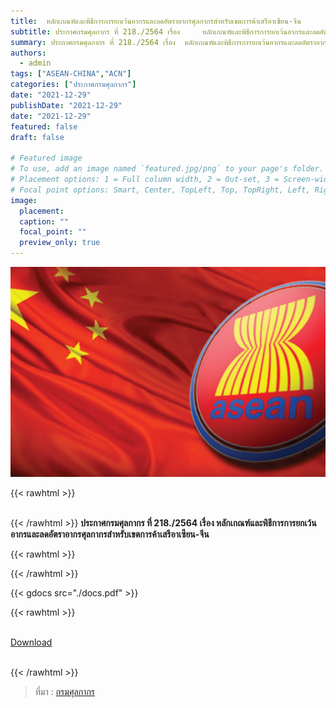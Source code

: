 ```yaml
---
title: 	หลักเกณฑ์และพิธีการการยกเว้นอากรและลดอัตราอากรศุลกากรสำหรับเขตการค้าเสรีอาเซียน-จีน
subtitle: ประกาศกรมศุลกากร ที่ 218./2564 เรื่อง 	หลักเกณฑ์และพิธีการการยกเว้นอากรและลดอัตราอากรศุลกากรสำหรับเขตการค้าเสรีอาเซียน-จีน
summary: ประกาศกรมศุลกากร ที่ 218./2564 เรื่อง 	หลักเกณฑ์และพิธีการการยกเว้นอากรและลดอัตราอากรศุลกากรสำหรับเขตการค้าเสรีอาเซียน-จีน
authors:
  - admin
tags: ["ASEAN-CHINA","ACN"]
categories: ["ประกาศกรมศุลกากร"]
date: "2021-12-29"
publishDate: "2021-12-29"
date: "2021-12-29"
featured: false
draft: false

# Featured image
# To use, add an image named `featured.jpg/png` to your page's folder.
# Placement options: 1 = Full column width, 2 = Out-set, 3 = Screen-width
# Focal point options: Smart, Center, TopLeft, Top, TopRight, Left, Right, BottomLeft, Bottom, BottomRight
image:
  placement:
  caption: ""
  focal_point: ""
  preview_only: true
---
```


![](featured.jpg)

{{< rawhtml >}}
<br>
<br>

{{< /rawhtml >}}
**ประกาศกรมศุลกากร ที่ 218./2564 เรื่อง 	หลักเกณฑ์และพิธีการการยกเว้นอากรและลดอัตราอากรศุลกากรสำหรับเขตการค้าเสรีอาเซียน-จีน**


{{< rawhtml >}}
<br>


{{< /rawhtml >}}

{{< gdocs src="./docs.pdf" >}}


{{< rawhtml >}}
<br>

<br>
<div class="article-tags">
<a class="badge badge-danger" href="./docs.pdf" target="_blank" id="download_files_new">Download</a>

</div>
<br>

{{< /rawhtml >}}

> ที่มา : [กรมศุลกากร](https://www.customs.go.th/cont_strc_download_with_docno_date.php?lang=th&top_menu=menu_homepage&current_id=142329324146505f46464b47464b48)